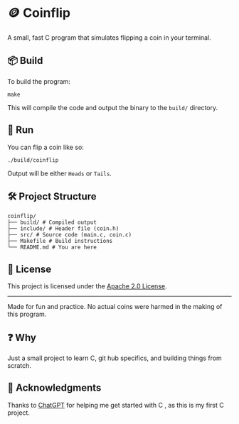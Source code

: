 # 🪙 Coinflip

A small, fast C program that simulates flipping a coin in your terminal.

## 📦 Build

To build the program:

`make`


This will compile the code and output the binary to the `build/` directory.

## 🚀 Run

You can flip a coin like so:

`./build/coinflip`


Output will be either `Heads` or `Tails`.

## 🛠️ Project Structure

```
coinflip/
├── build/ # Compiled output
├── include/ # Header file (coin.h)
├── src/ # Source code (main.c, coin.c)
├── Makefile # Build instructions
└── README.md # You are here
```


## 📄 License

This project is licensed under the [Apache 2.0 License](LICENSE).

---

Made for fun and practice. No actual coins were harmed in the making of this program.

## ❓ Why

Just a small project to learn C, git hub specifics, and building things from scratch.

## 🙏 Acknowledgments

Thanks to [ChatGPT](https://chat.openai.com) for helping me get started with C , as this is my first C project.


